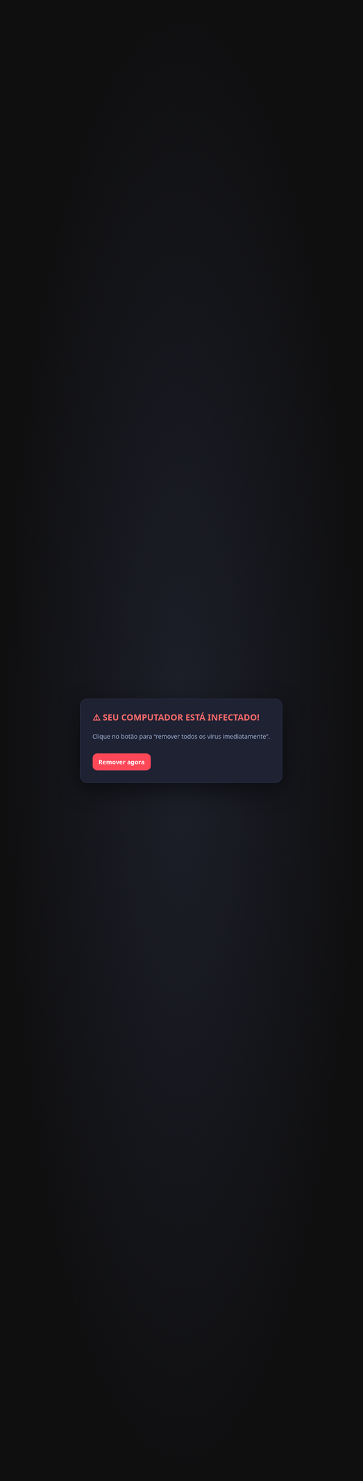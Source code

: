 # 🔹 O que é Malware?

**Malware** vem do termo *"Malicious Software"* (software malicioso).  

É qualquer programa, código ou arquivo criado com o objetivo de **danificar sistemas, roubar informações, comprometer a privacidade, extorquir valores ou causar indisponibilidade de serviços**.  

Ele se diferencia de softwares legítimos porque é intencionalmente projetado para causar prejuízo ou obter vantagem ilícita sobre o usuário ou a organização.  

---

## 🔸 Características principais
- **Intenção maliciosa:** diferente de um bug acidental, o malware é programado para causar dano ou exploração.  
- **Diversas formas:** pode vir em arquivos, scripts, macros, executáveis, até mesmo embutido em hardware ou firmware.  
- **Meios de propagação:** redes sociais, anexos de e-mail, links maliciosos, vulnerabilidades em softwares, dispositivos USB, aplicativos falsos, entre outros.  
- **Efeitos comuns:** roubo de dados, espionagem, lentidão do sistema, perda de arquivos, instalação de backdoors, sequestro de dados (ransomware).  

---

## 🔸 Objetivos do Malware
- **Financeiros:** fraudes bancárias, ransomware, mineração de criptomoedas.  
- **Espionagem:** coleta de dados pessoais, corporativos ou governamentais.  
- **Sabotagem:** derrubar sistemas críticos ou causar indisponibilidade.  
- **Controle:** transformar máquinas em bots para redes de ataques coordenados (botnets).  
- **Engenharia social:** manipular o usuário para instalar softwares falsos ou liberar acesso.  

---

## 🔸 Exemplos práticos de infecção
- Um e-mail com anexo “nota fiscal” que, ao ser aberto, instala um trojan.  
- Um site comprometido que força o download de spyware.  
- Um pen drive infectado que instala um worm automaticamente.  
- Um aplicativo falso na loja de apps que funciona como adware ou keylogger.  

**Em resumo:** todo vírus é um malware, mas nem todo malware é um vírus.  
O termo **malware** é o “guarda-chuva” que engloba **vírus, worms, trojans, ransomware, spyware, adware, rootkits, keyloggers, backdoors**, entre outros.  

---

# 🦠 Vírus — Visão Didática

## O que é
Um vírus é um tipo de malware que precisa de um hospedeiro (arquivo, setor de boot ou documento com macro) para replicar-se.  
Ele executa quando o hospedeiro é aberto/executado, tenta infectar outros alvos e, opcionalmente, executa um payload (desde mensagem trivial até sabotagem).

---

## Ciclo de Vida (Conceitual)

- **Execução inicial**: o código é acionado junto do arquivo hospedeiro (ex.: usuário abre o arquivo).  
- **Infecção/replicação**: procura outros alvos compatíveis (arquivos do mesmo formato, documentos, etc.) e injeta uma cópia modificada de si.  
- **Persistência & evasão**: tenta permanecer ativo (chaves de inicialização, tarefas agendadas) e esconder-se (empacotadores, técnicas polimórficas/metamórficas).  
- **Ativação do payload**: com base em um gatilho (data, contagem de execuções, presença de internet), realiza ações planejadas.  
- **Propagação indireta**: a cópia “viaja” quando o arquivo infectado é compartilhado (e-mail, USB, rede, nuvem).

---

## Principais Variantes (Alto Nível)

- **File infector**: injeta código em executáveis/documentos.  
- **Macro vírus**: usa macros (ex.: Office) contidas em documentos.  
- **Boot/MBR**: altera componentes de inicialização do sistema.  
- **Polimórfico/Metamórfico**: muda sua “forma” a cada cópia para dificultar assinaturas.  
  - Polimórfico: cifra/embaralha.  
  - Metamórfico: reescreve partes do próprio código.

---

## Canais de Entrada Mais Comuns

- **Engenharia social**: anexos e links de phishing, “atualizadores” e cracks.  
- **Mídia removível**: USBs e imagens ISO trocadas entre máquinas.  
- **Superfícies expostas**: serviços desatualizados, permissões frouxas, macros habilitadas por padrão.

---

## Linguagens (Contexto Neutro)

Malwares já foram observados em diversas linguagens de propósito geral (C/C++, C#, Go, Rust, Python) e scripting (VBScript, JavaScript/macros).  
**Ponto didático**: não é a linguagem que “faz o vírus”, e sim o comportamento (replicar-se via hospedeiro + executar payload).

---

## IoCs (Indicadores de Comprometimento)

- Arquivos alterados (tamanho/hash divergentes).  
- Macros inesperadas em documentos.  
- Chaves de inicialização/tarefas desconhecidas.  
- Alertas heurísticos do antimalware; travamentos ao abrir certos arquivos.

---

## Mitigação & Resposta

- Desabilitar macros por padrão; somente assinar e habilitar quando necessário.  
- Antimalware/EDR com heurística e bloqueio comportamental.  
- Varredura em **Modo Seguro** e restauração a partir de backups limpos (regra 3-2-1).  
- Allowlisting (AppLocker/WDAC) e bloqueio de autorun em mídias.  
- Treinamento contra phishing/engenharia social.

---

## Demos 100% Seguras para Sala (Sem Malware)

Objetivo: **mostrar conceitos** (replicação, detecção, confidencialidade) **sem criar algo perigoso**.

### 1) Integridade de arquivos com hash (SHA-256)
Demonstra que pequenas mudanças no arquivo geram hash totalmente diferente.  
Exemplo em PowerShell:

```powershell
"Olá, mundo!" | Out-File -Encoding utf8 exemplo.txt
Get-FileHash .\exemplo.txt -Algorithm SHA256
"Linha adicionada." | Add-Content .\exemplo.txt
Get-FileHash .\exemplo.txt -Algorithm SHA256
```

---

### 2) EICAR – teste seguro de antivírus
Arquivo benigno que dispara o antivírus de propósito.

```text
X5O!P%@AP[4\PZX54(P^)7CC)7}$EICAR-STANDARD-ANTIVIRUS-TEST-FILE!$H+H*
```

Salve como `eicar.txt`. Seu antivírus deve sinalizar.  
⚠️ **Cuidados**: não enviar por e-mail/nuvem institucional.

---

### 3) Mini-lab de Criptografia em Memória (AES-GCM)
Exemplo em Python com `cryptography`:

```python
from cryptography.hazmat.primitives.ciphers.aead import AESGCM
# Exemplo seguro que cifra/decifra apenas texto em memória
```

Mostra: sal + PBKDF2 + nonce + AEAD → confidencialidade e integridade.

---

### 4) Macro Segura (Somente com Clique)
Exemplo simples em Excel/Word:

```vba
Sub ExibirAvisoDidatico()
    MsgBox "DEMO segura: macros podem executar ações quando o usuário clica." & vbCrLf & _
           "Em ambiente real, mantenha macros desabilitadas por padrão.", vbInformation, "DEMO Macro"
End Sub
```

---

### 5) Pasta com Senha (7-Zip)
Demonstra proteção de dados sem risco:

```bash
7z a -t7z LAB_ENCRIPTADO.7z ./LAB_SEGURO/* -pSenhaDidatica123! -mhe=on
```

- `-p`: senha  
- `-mhe=on`: oculta até os nomes dos arquivos

---

## Worms
- **O que é/como funciona:** se auto-propaga explorando falhas de rede, sem interação do usuário.  
- **Vetores comuns:** serviços expostos (SMB/RDP/HTTP), IoT desatualizada.  
- **IoCs:** tráfego de rede anormal, conexões suspeitas, processos em massa.  
- **Mitigação/Resposta:** patching rápido, segmentação de rede, firewalls restritivos.  

## Trojan (Cavalo de Troia)
- **O que é/como funciona:** disfarçado de software legítimo, instala payload malicioso (RAT, ladrão de senhas).  
- **Vetores comuns:** phishing, cracks, malvertising.  
- **IoCs:** processos estranhos conectando-se a domínios C2, serviços/tarefas inesperados.  
- **Mitigação/Resposta:** privilégios mínimos, bloqueio de software não assinado, EDR com detecção de beaconing.  

## Spyware
- **O que é/como funciona:** coleta informações sem consentimento (histórico, senhas, localização).  
- **Vetores comuns:** anexos maliciosos, extensões de navegador, bundles de freeware.  
- **IoCs:** extensões suspeitas, tráfego para pastebins, certificados raiz novos.  
- **Mitigação/Resposta:** bloqueio de extensões, uso de cofres de senha, inspeção TLS.  

## Adware
- **O que é/como funciona:** injeta propagandas, altera mecanismos de busca e pode abrir porta para outros malwares.  
- **Vetores comuns:** instaladores “free”, sites de *warez*.  
- **IoCs:** pop-ups fora do comum, redirecionamentos, serviços estranhos.  
- **Mitigação/Resposta:** restauração de navegador, bloqueio de *bundlers*, varredura antimalware.  

## Rootkits
- **O que é/como funciona:** ocultam processos/arquivos, garantindo persistência e evasão.  
- **Vetores comuns:** exploração de kernel, drivers comprometidos, boot adulterado.  
- **IoCs:** divergência em logs, Secure Boot desativado, drivers suspeitos.  
- **Mitigação/Resposta:** Secure Boot, EDR com integridade, reinstalação limpa.  

## Keyloggers
- **O que é/como funciona:** capturam teclas e formulários. Podem ser software ou hardware.  
- **Vetores comuns:** trojans, phishing, dispositivos USB adulterados.  
- **IoCs:** DLLs injetadas, tráfego leve e constante para C2.  
- **Mitigação/Resposta:** MFA, navegadores isolados, inspeção física.  

## Backdoors
- **O que é/como funciona:** criam acessos ocultos para invasores (usuários furtivos, web shells, chaves SSH).  
- **Vetores comuns:** falhas de configuração, pós-exploração, supply chain.  
- **IoCs:** contas novas, chaves SSH desconhecidas, web shells em diretórios *web*.  
- **Mitigação/Resposta:** auditoria contínua, rotação de credenciais, WAF, monitoramento de integridade.  

---

# 🔹 Ransomware

## 📌 Definição
Ransomware é um tipo de malware de extorsão que **sequestra dados** via criptografia e exige **pagamento de resgate** (geralmente em criptomoedas).  

## 📌 Propagação
- Phishing com links/arquivos maliciosos.  
- Documentos com macros.  
- Exploração de vulnerabilidades (RDP/SMB).  
- Downloads infectados.  
- Movimento lateral na rede.  

## 📌 Impactos
- Indisponibilidade de dados.  
- Paralisação de operações.  
- Perdas financeiras e multas.  
- Danos à reputação.  
- Vazamento de dados (*double extortion*).  

## 📌 Tipos
1. **Crypto-Ransomware:** criptografa arquivos (ex.: WannaCry).  
2. **Locker Ransomware:** bloqueia a tela, sem criptografar arquivos.  
3. **Scareware:** assusta com mensagens falsas.  
4. **Doxware/Leakware:** ameaça divulgar dados roubados.  
5. **Ransomware-as-a-Service (RaaS):** modelo de negócio alugado a criminosos.  
6. **Mobile Ransomware:** afeta smartphones, bloqueando PIN ou criptografando arquivos.  

## 📌 Exemplos Famosos
- WannaCry, Petya/NotPetya, Locky, Ryuk.  

---

# 🔹 Outros Tipos de Ameaças

## 1. Botnets
- **O que são:** redes de dispositivos infectados controlados remotamente (zumbis).  
- **Objetivos:** DDoS, spam, distribuição de malware, mineração.  
- **Exemplos:** Mirai, Zeus.  
- **Defesa:** atualização de IoT, troca de senhas padrão, monitoramento de tráfego.  

## 2. Scareware
- **O que é:** simula alertas falsos de vírus para forçar compra de softwares inúteis.  
- **Exemplo:** pop-ups de “seu PC está infectado!”.  
- **Defesa:** antivírus legítimo, não clicar em links suspeitos.  

## 3. Cryptojacking
- **O que é:** usa CPU/GPU da vítima para minerar criptomoedas.  
- **Formas:** malware local ou scripts em sites.  
- **Defesa:** bloqueadores de mineração, monitoramento de performance.  

## 4. Fileless Malware
- **O que é:** atua somente na memória, sem gravar arquivos no disco.  
- **Exemplo:** scripts PowerShell/WMI maliciosos.  
- **Defesa:** EDR, bloqueio de macros, princípio do menor privilégio.  

---

# 🔹 Tipos de Ataques em Segurança

## 1. Phishing
- E-mails/mensagens falsas simulando instituições.  
- **Objetivo:** roubo de credenciais.  
- **Defesa:** conscientização, MFA, filtros.  

## 2. Spear Phishing
- Phishing direcionado a vítimas específicas.  
- **Exemplo:** setor de RH.  
- **Defesa:** checagem fora do canal digital.  

## 3. Whaling
- Focado em executivos e alta gestão.  
- **Exemplo:** fraudes CEO fraud.  
- **Defesa:** dupla checagem em transferências.  

## 4. Engenharia Social
- Manipulação psicológica para obter informações.  
- **Exemplo:** ligação se passando por suporte.  

## 5. Ataques de Senha
- **Brute Force, Dictionary, Credential Stuffing.**  
- **Defesa:** senhas fortes, MFA, limitação de tentativas.  

## 6. Ataques de Rede
- **Sniffing, Spoofing, Man-in-the-Middle.**  
- **Defesa:** criptografia (HTTPS, VPN), IDS/IPS.  

## 7. DoS/DDoS
- Sobrecarga para indisponibilizar serviços.  
- **Exemplo:** Mirai.  
- **Defesa:** mitigação em nuvem, balanceadores.  

## 8. Exploração de Vulnerabilidades
- **Exemplo:** SMBv1 no WannaCry.  
- **Defesa:** patching, pentests.  

## 9. SQL Injection e XSS
- **SQLi:** manipulação de banco de dados.  
- **XSS:** injeção de scripts em sites.  
- **Defesa:** validação de entrada, WAF.  

## 10. Zero-Day
- Exploração de falha ainda desconhecida.  
- **Defesa:** monitoramento comportamental, bug bounty.  

---

# 🔹 Boas Práticas de Defesa

## 1. Atualizações e patches regulares
- **Por que:** fecham falhas conhecidas.  
- **Exemplo:** falha explorada pelo WannaCry.  

## 2. Uso de antivírus e antimalware
- **Por que:** detectam malwares conhecidos.  
- **Complemento:** EDR/XDR para análise em tempo real.  

## 3. Backup frequente dos dados críticos
- **Regra 3-2-1:** 3 cópias, 2 mídias, 1 offsite.  
- **Exemplo:** hospitais recuperados após ransomware.  

## 4. Autenticação multifator (MFA)
- **Protege mesmo com senha vazada.**  
- **Exemplo:** reduzir credential stuffing.  

## 5. Monitoramento contínuo e resposta a incidentes
- **Ferramentas:** SIEM, SOC/CSIRT, playbooks de resposta.  
- **Exemplo:** detectar tráfego anormal para C2.  

## 6. Treinamento de usuários
- **Por que:** humanos são elo fraco.  
- **Exemplo:** simulação de phishing reduz chance de ataques em 70%.  

👉 **Defesa em profundidade:** camadas de segurança combinando **tecnologia, processos e pessoas**.  

-------

1) Phishing (didático e inofensivo)

O que mostra: como uma página falsa poderia enganar alguém — sem coletar dados, sem rede, e com aviso educativo claro.

Salve como phishing_demo.html e abra no navegador.

<!doctype html>
<html lang="pt-BR">
<head>
  <meta charset="utf-8" />
  <title>[DEMO DIDÁTICA] Phishing</title>
  <meta name="viewport" content="width=device-width, initial-scale=1" />
  <style>
    body{font-family:system-ui,Segoe UI,Roboto,Arial,sans-serif;display:grid;place-items:center;min-height:100dvh;background:#0b1220;color:#e7eaf3}
    .card{background:#141b2d;border:1px solid #26324a;border-radius:16px;padding:28px;max-width:360px;width:100%;box-shadow:0 8px 30px rgba(0,0,0,.35)}
    h1{margin:0 0 6px;font-size:1.25rem}
    p.badge{margin:0 0 16px;color:#9fb1d1}
    label{display:block;margin:12px 0 6px}
    input{width:100%;padding:10px 12px;border:1px solid #2f3d5a;border-radius:10px;background:#0f1626;color:#e7eaf3}
    button{margin-top:16px;width:100%;padding:10px 12px;border:0;border-radius:10px;background:#4f7cff;color:#fff;font-weight:600;cursor:pointer}
    .edu{margin-top:18px;font-size:.9rem;color:#9fb1d1}
    .banner{position:fixed;inset:12px auto auto 12px;background:#ffbe0b;color:#1a1a1a;padding:6px 10px;border-radius:8px;font-weight:700}
  </style>
</head>
<body>
  <div class="banner">DEMONSTRAÇÃO DIDÁTICA — NÃO USE CREDENCIAIS REAIS</div>
  <div class="card" role="region" aria-label="Formulário de demonstração">
    <h1>Entre na sua conta</h1>
    <p class="badge">*Exemplo educacional de página falsa*</p>

    <form id="demo-form" autocomplete="off">
      <label for="email">E-mail</label>
      <input id="email" type="email" placeholder="voce@exemplo.com" required />
      <label for="pwd">Senha</label>
      <input id="pwd" type="password" placeholder="••••••••" required />
      <button type="submit">Entrar</button>
    </form>

    <div class="edu" id="edu" hidden></div>
  </div>

  <script>
    document.getElementById('demo-form').addEventListener('submit', (e) => {
      e.preventDefault();
      // NÃO coleta, NÃO envia, só educa:
      const msg = `
⚠️ ESTA É UMA SIMULAÇÃO DE PHISHING.
Nunca insira credenciais em páginas suspeitas.
Verifique o endereço (URL/HTTPS), ortografia e remetente.
Habilite MFA sempre que possível.`;
      alert(msg);
      const edu = document.getElementById('edu');
      edu.hidden = false;
      edu.textContent = "Dica: verifique a URL, cadeado HTTPS e suspeite de urgências/ameaças no texto.";
      (e.target).reset();
    });
  </script>
</body>
</html>

2) Adware (inofensivo — só “irritante”)

O que mostra: pop-ups/banners invasivos dentro da própria página (sem persistência, sem instalar nada).

Salve como adware_demo.html.

<!doctype html>
<html lang="pt-BR">
<head>
  <meta charset="utf-8" />
  <title>[DEMO DIDÁTICA] Adware</title>
  <meta name="viewport" content="width=device-width, initial-scale=1" />
  <style>
    :root{--bg:#0e0f13;--fg:#e9ecf1;--muted:#a8b0bf;--accent:#ff4757}
    body{margin:0;background:var(--bg);color:var(--fg);font-family:system-ui,Segoe UI,Roboto,Arial,sans-serif}
    header{padding:20px;border-bottom:1px solid #232631}
    main{padding:24px;max-width:900px;margin:0 auto}
    button{border:0;border-radius:10px;padding:10px 14px;font-weight:600;cursor:pointer}
    .row{display:flex;gap:12px;flex-wrap:wrap}
    .banner{position:fixed;left:12px;bottom:12px;background:#ffeaa7;color:#111;padding:10px 14px;border-radius:10px;box-shadow:0 10px 30px rgba(0,0,0,.4)}
    .ad{position:fixed;background:#1b1e2a;border:1px solid #30364a;color:#e9ecf1;border-radius:14px;box-shadow:0 16px 42px rgba(0,0,0,.5);width:280px;padding:14px}
    .ad h3{margin:0 0 6px}
    .muted{color:var(--muted)}
    .close{float:right;background:var(--accent);color:#fff;border-radius:8px;padding:4px 8px}
  </style>
</head>
<body>
  <header>
    <h1>DEMO: Comportamento “Adware” (inofensivo)</h1>
    <p class="muted">Gera banners irritantes e overlays — <strong>apenas nesta página</strong>.</p>
  </header>

  <main>
    <div class="row">
      <button id="spawn">Gerar anúncio</button>
      <button id="spawnMany">Gerar vários</button>
      <button id="clearAll">Remover todos</button>
      <button id="toggleHome">Alterar “página inicial” (falso)</button>
    </div>
    <p style="margin-top:18px;color:var(--muted)">Isto é apenas uma simulação didática — não altera configurações reais.</p>
  </main>

  <div class="banner" id="banner" hidden>
    “Sua página inicial foi alterada!” (mentira típica de adware) — <button id="undo">Desfazer</button>
  </div>

  <script>
    let count = 0;
    function createAd(x=20,y=80){
      const ad = document.createElement('div');
      ad.className = 'ad';
      ad.style.left = (x + Math.random()*40) + 'px';
      ad.style.top  = (y + Math.random()*40) + 'px';
      ad.style.zIndex = 1000 + count++;
      ad.innerHTML = `
        <button class="close" aria-label="Fechar">x</button>
        <h3>Promoção Imperdível!</h3>
        <p class="muted">Clique aqui! Clique aqui! Clique aqui!</p>
      `;
      ad.querySelector('.close').onclick = () => ad.remove();
      ad.onmousedown = (e) => { // arrastar
        const dx = e.clientX - ad.offsetLeft;
        const dy = e.clientY - ad.offsetTop;
        function move(ev){ad.style.left=(ev.clientX-dx)+'px';ad.style.top=(ev.clientY-dy)+'px';}
        function up(){window.removeEventListener('mousemove',move);window.removeEventListener('mouseup',up);}
        window.addEventListener('mousemove',move);window.addEventListener('mouseup',up);
      };
      document.body.appendChild(ad);
    }
    document.getElementById('spawn').onclick = ()=> createAd(40,120);
    document.getElementById('spawnMany').onclick = ()=> { for(let i=0;i<4;i++) createAd(60+i*40,140+i*30); };
    document.getElementById('clearAll').onclick = ()=> document.querySelectorAll('.ad').forEach(e=>e.remove());
    document.getElementById('toggleHome').onclick = ()=> document.getElementById('banner').hidden = false;
    document.getElementById('undo').onclick = ()=> document.getElementById('banner').hidden = true;
  </script>
</body>
</html>

3) Scareware (mensagem enganosa, mas educativa)

O que mostra: uma “tela de pânico” que tenta obrigar o clique — no nosso caso, leva a uma explicação.

Salve como scareware_demo.html.

<!doctype html>
<html lang="pt-BR">
<head>
  <meta charset="utf-8" />
  <title>[DEMO DIDÁTICA] Scareware</title>
  <meta name="viewport" content="width=device-width, initial-scale=1" />
  <style>
    body{margin:0;background:#0f0f10;color:#e9ecef;font-family:system-ui,Segoe UI,Roboto,Arial,sans-serif}
    .full{position:fixed;inset:0;display:grid;place-items:center;background:radial-gradient(ellipse at center,#1d1f2a 0%,#0f0f10 60%)}
    .panel{max-width:560px;background:#1e2233;border:1px solid #2f3650;padding:28px;border-radius:16px;box-shadow:0 16px 48px rgba(0,0,0,.5)}
    h1{margin:0 0 8px}
    .warn{color:#ff6b6b;font-weight:700}
    .muted{color:#aeb6c8}
    .btn{margin-top:16px;display:inline-block;background:#ff4757;color:#fff;padding:10px 14px;border-radius:10px;font-weight:700;cursor:pointer}
  </style>
</head>
<body>
  <div class="full">
    <div class="panel" role="alertdialog" aria-label="Alerta falso">
      <h1 class="warn">⚠️ SEU COMPUTADOR ESTÁ INFECTADO!</h1>
      <p class="muted">Clique no botão para “remover todos os vírus imediatamente”.</p>
      <div class="btn" id="fix">Remover agora</div>
      <p id="edu" class="muted" style="margin-top:18px;display:none"></p>
    </div>
  </div>

  <script>
    document.getElementById('fix').onclick = () => {
      const edu = document.getElementById('edu');
      edu.style.display = 'block';
      edu.textContent =
        "Isto é uma demonstração de scareware. Dicas: desconfie de urgências, " +
        "erros de gramática, pop-ups agressivos e pedidos de pagamento. Feche a aba e use um antivírus legítimo.";
      alert("DEMO: Nunca pague por 'limpezas' que surgem do nada.");
    };
  </script>
</body>
</html>

7) Cryptojacking (simulação leve, com botão de parar)

O que mostra: como um script pode “comer CPU” — sem minerar e com botão de parar.

Salve como cryptojacking_demo.html.

<!doctype html>
<html lang="pt-BR">
<head>
  <meta charset="utf-8" />
  <title>[DEMO DIDÁTICA] Cryptojacking (simulado)</title>
  <meta name="viewport" content="width=device-width, initial-scale=1" />
  <style>
    body{font-family:system-ui,Segoe UI,Roboto,Arial,sans-serif;background:#0c111b;color:#e7ebf3;display:grid;place-items:center;min-height:100dvh}
    .card{background:#141a2b;border:1px solid #26324a;border-radius:16px;padding:28px;max-width:540px;box-shadow:0 8px 30px rgba(0,0,0,.35)}
    button{border:0;border-radius:10px;padding:10px 14px;font-weight:700;cursor:pointer}
    .start{background:#4f7cff;color:#fff}
    .stop{background:#ff5d5d;color:#fff}
    .muted{color:#9fb1d1}
    progress{width:100%}
  </style>
</head>
<body>
  <div class="card">
    <h1>Simulação de uso excessivo de CPU</h1>
    <p class="muted">Demonstra como scripts maliciosos podem consumir recursos.</p>
    <div style="display:flex;gap:10px;margin:12px 0">
      <button class="start" id="start">Iniciar “mineração” (falsa)</button>
      <button class="stop" id="stop" disabled>Parar</button>
    </div>
    <p>Operações por segundo (estimado): <strong id="ops">0</strong></p>
    <progress id="load" max="100" value="0"></progress>
    <p class="muted" style="margin-top:10px">Use o Gerenciador de Tarefas/Monitor de Atividade para observar a CPU.</p>
  </div>

  <script>
    let running = false, rafId = null;
    function fakeHash(n){
      // Alguma carga CPU: operações matemáticas inúteis
      let x = 0;
      for(let i=0;i<n;i++){ x = (x * 1664525 + 1013904223) >>> 0; }
      return x;
    }
    function loop(){
      if(!running) return;
      const start = performance.now();
      let ops = 0;
      while (performance.now() - start < 200) { // ~200ms de trabalho
        fakeHash(5000); ops++;
      }
      document.getElementById('ops').textContent = String(ops);
      document.getElementById('load').value = Math.min(100, 20 + ops);
      rafId = requestAnimationFrame(loop);
    }
    document.getElementById('start').onclick = () => {
      running = true;
      document.getElementById('start').disabled = true;
      document.getElementById('stop').disabled = false;
      loop();
    };
    document.getElementById('stop').onclick = () => {
      running = false;
      if (rafId) cancelAnimationFrame(rafId);
      document.getElementById('start').disabled = false;
      document.getElementById('stop').disabled = true;
      document.getElementById('ops').textContent = "0";
      document.getElementById('load').value = 0;
    };
  </script>
</body>
</html>

-------------

✅ Opção B — Pasta “protegida por senha” com OpenSSL (sem código)

Mesma ideia, usando tar + OpenSSL (claro e auditável).

# 1) Empacotar a pasta em um .tar
tar -cvf LAB_SEGURO.tar LAB_SEGURO

# 2) Criptografar o .tar (AES-256-CBC com PBKDF2 e muitas iterações)
openssl enc -aes-256-cbc -salt -pbkdf2 -iter 250000 -in LAB_SEGURO.tar -out LAB_SEGURO.enc

# 3) (Opcional) Validar que o .tar original continua lá e NADA foi destruído

# 4) Descriptografar depois
openssl enc -d -aes-256-cbc -pbkdf2 -iter 250000 -in LAB_SEGURO.enc -out RECUPERADO.tar

# 5) Extrair o conteúdo recuperado
mkdir -p RECUPERADO && tar -xvf RECUPERADO.tar -C RECUPERADO


Você prova confidencialidade com senha, e também prova reversibilidade (a essência que você quer demonstrar em aulas sobre ransomware, sem criar malware).

✅ Opção C — Mini-lab de criptografia em memória (Python, AES-GCM)

Cifra/decifra apenas texto na RAM (sem ler/gravar arquivos). Mostra sal, nonce, PBKDF2 e AEAD.

Instale a dependência:

pip install cryptography


Salve como crypto_lab_memoria.py e execute:

import os, json, base64
from typing import Tuple
from cryptography.hazmat.primitives import hashes
from cryptography.hazmat.primitives.kdf.pbkdf2 import PBKDF2HMAC
from cryptography.hazmat.primitives.ciphers.aead import AESGCM

def b64e(b: bytes) -> str: return base64.b64encode(b).decode("utf-8")
def b64d(s: str) -> bytes: return base64.b64decode(s.encode("utf-8"))

def derivar_chave(senha: str, sal: bytes) -> bytes:
    kdf = PBKDF2HMAC(
        algorithm=hashes.SHA256(),
        length=32,
        salt=sal,
        iterations=300_000,
    )
    return kdf.derive(senha.encode())

def cifrar_texto(plaintext: str, senha: str) -> str:
    sal = os.urandom(16)      # protege contra ataques de tabela
    chave = derivar_chave(senha, sal)
    aesgcm = AESGCM(chave)
    nonce = os.urandom(12)    # necessário para AES-GCM (único por mensagem)
    ct = aesgcm.encrypt(nonce, plaintext.encode(), None)
    pacote = {"salt": b64e(sal), "nonce": b64e(nonce), "ct": b64e(ct)}
    return json.dumps(pacote, indent=2, ensure_ascii=False)

def decifrar_texto(pacote_json: str, senha: str) -> str:
    d = json.loads(pacote_json)
    sal, nonce, ct = b64d(d["salt"]), b64d(d["nonce"]), b64d(d["ct"])
    chave = derivar_chave(senha, sal)
    aesgcm = AESGCM(chave)
    plaintext = aesgcm.decrypt(nonce, ct, None)
    return plaintext.decode()

if __name__ == "__main__":
    senha = "SenhaDidatica123!"
    texto = "Este é o conteúdo do arquivo EXEMPLO.TXT (simulado em memória)."

    print(">>> CIFRANDO em memória...")
    pacote = cifrar_texto(texto, senha)
    print(pacote)

    print("\n>>> DECIFRANDO em memória...")
    recuperado = decifrar_texto(pacote, senha)
    print(recuperado)


O que você ensina com isso (sem tocar em disco):

PBKDF2 + sal (derivação de chave a partir de senha).

AES-GCM (criptografia autenticada: confidencialidade + integridade).

Nonce único por mensagem.

Reversibilidade controlada pela senha.

Por que seguir assim?

Você mostra exatamente o que quer (dados protegidos por senha e recuperação) sem criar ou distribuir código que possa ser adaptado para malícia.

Ferramentas como 7-Zip/OpenSSL são comuns, auditadas e seguras para demonstração.

O mini-lab Python foca no conceito cripto (o que importa em aula quando se fala de ransomware).

----------

✅ Keylogger – Laboratório seguro (didático, sem risco)
Como funciona este lab

Só funciona dentro da própria página e apenas quando você clica em “Iniciar demo” e marca um checkbox de consentimento.

Ele não registra os caracteres reais; em vez disso, anonimiza:

Letras → L, dígitos → N, espaço → ␣, enter → ↵, backspace → ⌫, outros → •.

Nada é salvo em disco ou enviado para a rede.

1) “Keylogger” anonimizado (em um <textarea> controlado)

Salve como keylogger_demo_anon.html e abra no navegador.

<!doctype html>
<html lang="pt-BR">
<head>
  <meta charset="utf-8" />
  <title>[DEMO DIDÁTICA] Keylogger ANONIMIZADO (seguro)</title>
  <meta name="viewport" content="width=device-width, initial-scale=1" />
  <style>
    :root{--bg:#0c111b;--fg:#e7ebf3;--muted:#9fb1d1;--card:#141a2b;--bord:#26324a;--accent:#4f7cff;--danger:#ff5d5d}
    body{margin:0;background:var(--bg);color:var(--fg);font-family:system-ui,Segoe UI,Roboto,Arial,sans-serif;display:grid;place-items:center;min-height:100dvh}
    .card{background:var(--card);border:1px solid var(--bord);border-radius:16px;padding:24px;max-width:820px;width:clamp(320px,90vw,820px);box-shadow:0 8px 30px rgba(0,0,0,.35)}
    h1{margin:0 0 8px}
    p.muted{color:var(--muted);margin:0 0 16px}
    textarea{width:100%;min-height:120px;border-radius:12px;border:1px solid var(--bord);background:#0f1524;color:var(--fg);padding:12px}
    .row{display:flex;flex-wrap:wrap;gap:10px;margin:12px 0}
    button{border:0;border-radius:10px;padding:10px 14px;font-weight:700;cursor:pointer}
    .start{background:var(--accent);color:#fff}
    .stop{background:var(--danger);color:#fff}
    .ghost{background:transparent;border:1px solid var(--bord);color:var(--fg)}
    .grid{display:grid;grid-template-columns:1fr 1fr;gap:14px;margin-top:12px}
    .box{border:1px solid var(--bord);border-radius:12px;padding:12px;background:#10172b}
    code{background:#0b1120;border:1px solid #1e293b;padding:2px 6px;border-radius:6px}
    .consent{display:flex;gap:8px;align-items:center;margin-top:6px}
  </style>
</head>
<body>
  <div class="card">
    <h1>DEMO segura de “keylogger” (anonimizado)</h1>
    <p class="muted">Interceta <em>apenas</em> as teclas dentro do campo abaixo, <strong>sem</strong> registrar caracteres reais e <strong>sem rede</strong>.</p>

    <label for="pad">Área de teste (digite aqui):</label>
    <textarea id="pad" placeholder="Digite aqui para ver a captura ANONIMIZADA..." disabled></textarea>

    <div class="consent">
      <input type="checkbox" id="ok" />
      <label for="ok">Autorizo a captura <strong>apenas neste campo</strong> e de forma <strong>anonimizada</strong>.</label>
    </div>

    <div class="row">
      <button id="start" class="start" disabled>Iniciar demo</button>
      <button id="stop" class="stop" disabled>Parar</button>
      <button id="reset" class="ghost">Limpar métricas</button>
    </div>

    <div class="grid">
      <div class="box">
        <h3 style="margin:0 0 8px">Últimas teclas (anonimizadas)</h3>
        <div id="stream" style="font-size:1.1rem;word-wrap:break-word;min-height:24px"></div>
      </div>
      <div class="box">
        <h3 style="margin:0 0 8px">Métricas</h3>
        <div id="stats" class="muted">
          Total: <code>0</code> • Letras(L): <code>0</code> • Dígitos(N): <code>0</code> • Espaços(␣): <code>0</code> • Enter(↵): <code>0</code> • Backspace(⌫): <code>0</code> • Outros(•): <code>0</code><br/>
          Tempo médio entre teclas: <code>–</code> ms
        </div>
      </div>
    </div>

    <p class="muted" style="margin-top:12px">
      🔎 Objetivo didático: mostrar que <code>addEventListener('keydown')</code> consegue observar o ato de digitar. Em ataques reais,
      o script malicioso <em>exfiltra</em> as teclas — aqui isso <strong>não ocorre</strong> (sem rede).
    </p>
  </div>

  <script>
    const pad = document.getElementById('pad');
    const ok = document.getElementById('ok');
    const startBtn = document.getElementById('start');
    const stopBtn = document.getElementById('stop');
    const resetBtn = document.getElementById('reset');
    const stream = document.getElementById('stream');
    const stats = document.getElementById('stats');

    let enabled = false;
    let counters = { total:0, L:0, N:0, SP:0, EN:0, BK:0, O:0 };
    let lastTs = null, intervals = [];

    function classifica(e){
      if(e.key === ' ') return '␣';
      if(e.key === 'Enter') return '↵';
      if(e.key === 'Backspace') return '⌫';
      if(/^[a-zA-Z]$/.test(e.key)) return 'L';
      if(/^[0-9]$/.test(e.key)) return 'N';
      return '•';
    }

    function onKeydown(e){
      if(!enabled) return;
      const cat = classifica(e);
      counters.total++;
      if(cat==='L') counters.L++;
      else if(cat==='N') counters.N++;
      else if(cat==='␣') counters.SP++;
      else if(cat==='↵') counters.EN++;
      else if(cat==='⌫') counters.BK++;
      else counters.O++;

      // fluxo anonimizado (últimos 80 símbolos)
      stream.textContent = (stream.textContent + cat).slice(-80);

      const now = performance.now();
      if(lastTs !== null) intervals.push(now - lastTs);
      lastTs = now;

      const avg = intervals.length ? (intervals.reduce((a,b)=>a+b,0)/intervals.length).toFixed(1) : '–';
      stats.innerHTML = `Total: <code>${counters.total}</code> • Letras(L): <code>${counters.L}</code> • Dígitos(N): <code>${counters.N}</code> • Espaços(␣): <code>${counters.SP}</code> • Enter(↵): <code>${counters.EN}</code> • Backspace(⌫): <code>${counters.BK}</code> • Outros(•): <code>${counters.O}</code><br/>Tempo médio entre teclas: <code>${avg}</code> ms`;
    }

    function start(){
      if(!ok.checked) { alert('Marque o consentimento para iniciar.'); return; }
      enabled = true;
      pad.disabled = false;
      pad.focus();
      startBtn.disabled = true;
      stopBtn.disabled = false;
      window.addEventListener('keydown', onKeydown, { capture:true });
    }
    function stop(){
      enabled = false;
      startBtn.disabled = false;
      stopBtn.disabled = true;
      window.removeEventListener('keydown', onKeydown, { capture:true });
    }
    function reset(){
      counters = { total:0, L:0, N:0, SP:0, EN:0, BK:0, O:0 };
      intervals = []; lastTs = null; stream.textContent = '';
      stats.innerHTML = `Total: <code>0</code> • Letras(L): <code>0</code> • Dígitos(N): <code>0</code> • Espaços(␣): <code>0</code> • Enter(↵): <code>0</code> • Backspace(⌫): <code>0</code> • Outros(•): <code>0</code><br/>Tempo médio entre teclas: <code>–</code> ms`;
    }

    ok.addEventListener('change', ()=> startBtn.disabled = !ok.checked);
    startBtn.addEventListener('click', start);
    stopBtn.addEventListener('click', stop);
    resetBtn.addEventListener('click', reset);
  </script>
</body>
</html>


O que mostrar em aula

Explique que um script pode observar eventos no DOM.

Reforce que o demo não guarda caracteres, só categorias e tempos.

Mostre por que MFA reduz impacto e por que extensões e scripts de terceiros devem ser controlados.

2) Interceptação de formulário (seguro, sem caracteres)

Mostra que um script poderia observar a digitação antes do envio, mas aqui somente registra comprimento e tempo de digitação — nunca os caracteres.

Salve como form_intercept_demo.html.

<!doctype html>
<html lang="pt-BR">
<head>
  <meta charset="utf-8"/>
  <title>[DEMO] Interceptação de formulário (sem capturar texto)</title>
  <meta name="viewport" content="width=device-width, initial-scale=1"/>
  <style>
    body{font-family:system-ui,Segoe UI,Roboto,Arial,sans-serif;background:#0b1220;color:#e7eaf3;display:grid;place-items:center;min-height:100dvh;margin:0}
    .card{background:#141b2d;border:1px solid #26324a;border-radius:16px;padding:24px;max-width:560px;width:clamp(320px,90vw,560px);box-shadow:0 8px 30px rgba(0,0,0,.35)}
    input{width:100%;padding:10px 12px;border:1px solid #2f3d5a;border-radius:10px;background:#0f1626;color:#e7eaf3}
    label{display:block;margin:12px 0 6px}
    button{margin-top:14px;width:100%;padding:10px 12px;border:0;border-radius:10px;background:#4f7cff;color:#fff;font-weight:700;cursor:pointer}
    .muted{color:#9fb1d1}
    .box{border:1px solid #2f3d5a;border-radius:10px;padding:10px;margin-top:10px;background:#10172b}
  </style>
</head>
<body>
  <div class="card">
    <h1>Interceptação de Formulário (DEMO segura)</h1>
    <p class="muted">Mostra comprimento e tempos — <strong>nunca</strong> os caracteres.</p>
    <form id="f" autocomplete="off">
      <label for="u">Usuário</label>
      <input id="u" name="u" placeholder="ex.: joao" required />
      <label for="p">Senha</label>
      <input id="p" name="p" type="password" placeholder="••••••••" required />
      <button type="submit">Entrar</button>
    </form>
    <div class="box" id="log" aria-live="polite"></div>
  </div>

  <script>
    const f = document.getElementById('f');
    const u = document.getElementById('u');
    const p = document.getElementById('p');
    const log = document.getElementById('log');
    let startU=null, startP=null;

    function now(){return performance.now();}
    function write(msg){log.innerHTML += msg + "<br/>";}

    u.addEventListener('input', e=>{
      if(startU===null) startU = now();
      write(`Usuário: comprimento=${u.value.length}`);
    });
    p.addEventListener('input', e=>{
      if(startP===null) startP = now();
      write(`Senha: comprimento=${p.value.length} (não capturamos o conteúdo)`);
    });

    f.addEventListener('submit', e=>{
      e.preventDefault();
      const tU = startU? (now()-startU).toFixed(0)+' ms' : '–';
      const tP = startP? (now()-startP).toFixed(0)+' ms' : '–';
      alert(
        "DEMO educativa:\n" +
        "- Scripts podem observar eventos antes do envio.\n" +
        "- Aqui, só mostramos comprimentos e tempos (sem conteúdo).\n" +
        `- Tempo digitação Usuário: ${tU}\n` +
        `- Tempo digitação Senha: ${tP}\n\n` +
        "Boas práticas: MFA, CSP, limitar scripts de terceiros, revisar extensões."
      );
      log.innerHTML = "";
      f.reset(); startU = startP = null;
    });
  </script>
</body>
</html>

Dicas de condução (defensivo)

Explique limites do demo: não é global, não persiste, não envia.

Mostre como extensões e scripts externos podem abusar do mesmo mecanismo → política de extensões, CSP e verificação de integridade de scripts (SRI).

Reforce MFA, EDR/anti-tamper, e revisão de permissões (acessibilidade, teclado, leitura de tela).
